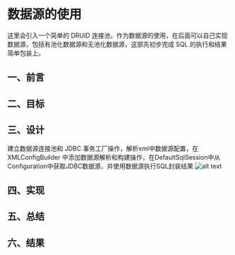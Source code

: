 # 数据源的使用
 这里会引入一个简单的 DRUID 连接池，作为数据源的使用，在后面可以自己实现数据源，包括有池化数据源和无池化数据源，这部先初步完成 SQL 的执行和结果简单包装上。
## 一、前言
## 二、目标
## 三、设计
建立数据源连接池和 JDBC 事务工厂操作，解析xml中数据源配置，在 XMLConfigBuilder 中添加数据源解析和构建操作，在DefaultSqlSession中从Configuration中获取JDBC数据源，并使用数据源执行SQL封装结果
![alt text](/mybatis/2/image.png)
## 四、实现
## 五、总结
## 六、结果
